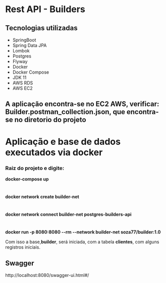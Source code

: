 # Rest API - Builders
## Tecnologias utilizadas
* SpringBoot
* Spring Data JPA
* Lombok
* Postgres
* Flyway
* Docker
* Docker Compose
* JDK 11
* AWS RDS
* AWS EC2

## A aplicação encontra-se no EC2 AWS, verificar: Builder.postman_collection.json, que encontra-se no diretorio do projeto

# Aplicação e base de dados executados via docker
### Raiz do projeto e digite:
**docker-compose up**
#
**docker network create builder-net**
#
**docker network connect builder-net postgres-builders-api**
#
**docker run -p 8080:8080 --rm --network builder-net soza77/builder:1.0**

Com isso a base,**builder**, será iniciada, com a tabela **clientes**, com alguns registros iniciais.

## Swagger
http://localhost:8080/swagger-ui.html#/
